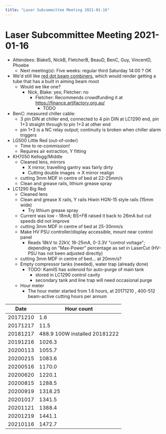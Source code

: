 ```yaml
---
title: "Laser Subcommittee Meeting 2021-01-16"
---
```

# Laser Subcommittee Meeting 2021-01-16

-   Attendees: BlakeS, NickB, FletcherB, BeauD, BenC, Guy, VincentD, Phoebe
    -   Next meeting(s): Five weeks: regular third Saturday 14:00 ? OK
-   We'd still like [red dot beam combiners](/subcommittee/laser-minutes-20191216), which would render getting a tube that has a built in aiming beam moot
    -   Would we like one?
        -   Nick, Blake: yes; Fletcher: no
            -   Fletcher: Recommends crowdfunding it at <https://finance.artifactory.org.au/>
                -   TODO
-   BenC: measured chiller cable:
    -   3 pin DIN at chiller end, connected to 4 pin DIN at LC1290 end, pin 1+3 straight through to pin 1+3 at other end
    -   pin 1+3 is a NC relay output; continuity is broken when chiller alarm triggers
-   LG500 Little Red (out-of-order)
    -   Time to re-commission!
    -   Requires air extraction, Y fitting
-   KH7050 Kellogg/Middle
    -   Cleaned lens, mirrors
        -   X mirror, travelling gantry was fairly dirty
        -   Cutting double images -\> X mirror realign
    -   cutting 3mm MDF in centre of bed at 22-25mm/s
    -   Clean and grease rails, lithium grease spray
-   LC1290 Big Red
    -   Cleaned lens
    -   Clean and grease X rails, Y rails Hiwin HGN-15 style rails (15mm wide)
        -   Try lithium grease spray
    -   Current was low - 18mA; BS+FB raised it back to 26mA but cut speeds did not improve
    -   cutting 3mm MDF in centre of bed at 25-30mm/s
    -   Make HV PSU controller/display accessible, mount near control panel
        -   Reads 18kV to 22kV, 16-25mA, 0-3.3V "control voltage"; depending on "Max-Power" percentage as set in LaserCut (HV-PSU has not been adjusted directly)
    -   cutting 3mm MDF in centre of bed... at 20mm/s?
    -   Empty compressor tanks (needed), water trap (already done)
        -   TODO: KamilS has solenoid for auto-purge of main tank
            -   stored in LC1290 control cavity
            -   secondary tank and line trap will need occasional purge
    -   Hour meter
        -   The hour meter started from 1.6 hours, at 20171210 , 400-512 beam-active cutting hours per annum

| Date     | Hour count                    |
|----------|-------------------------------|
| 20171210 | 1.6                           |
| 20171217 | 11.5                          |
| 20181217 | 488.9 100W installed 20181222 |
| 20191216 | 1026.3                        |
| 20200113 | 1055.7                        |
| 20200215 | 1083.6                        |
| 20200516 | 1170.0                        |
| 20200620 | 1220.1                        |
| 20200815 | 1288.5                        |
| 20200919 | 1318.25                       |
| 20201017 | 1341.5                        |
| 20201121 | 1388.4                        |
| 20201219 | 1441.1                        |
| 20210116 | 1472.7                        |
